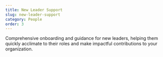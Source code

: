 ```yaml
---
title: New Leader Support
slug: new-leader-support
category: People
order: 3
---
```

Comprehensive onboarding and guidance for new leaders, helping them quickly acclimate to their roles and make impactful contributions to your organization.
